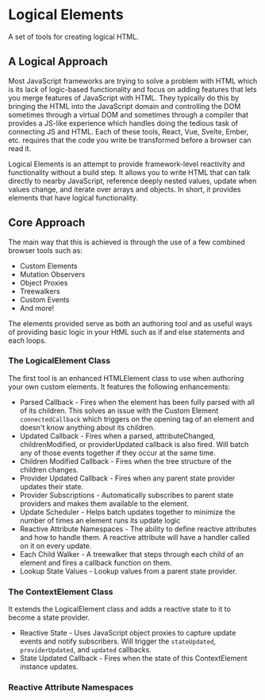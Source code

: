 # Logical Elements

A set of tools for creating logical HTML.

## A Logical Approach

Most JavaScript frameworks are trying to solve a problem with HTML which is its lack of logic-based functionality and focus on adding features that lets you merge features of JavaScript with HTML. They typically do this by bringing the HTML into the JavaScript domain and controlling the DOM sometimes through a virtual DOM and sometimes through a compiler that provides a JS-like experience which handles doing the tedious task of connecting JS and HTML. Each of these tools, React, Vue, Svelte, Ember, etc. requires that the code you write be transformed before a browser can read it.

Logical Elements is an attempt to provide framework-level reactivity and functionality without a build step. It allows you to write HTML that can talk directly to nearby JavaScript, reference deeply nested values, update when values change, and iterate over arrays and objects. In short, it provides elements that have logical functionality.

## Core Approach

The main way that this is achieved is through the use of a few combined browser tools such as:

- Custom Elements
- Mutation Observers
- Object Proxies
- Treewalkers
- Custom Events
- And more!

The elements provided serve as both an authoring tool and as useful ways of providing basic logic in your HtML such as if and else statements and each loops.

### The LogicalElement Class

The first tool is an enhanced HTMLElement class to use when authoring your own custom elements. It features the following enhancements:

- Parsed Callback - Fires when the element has been fully parsed with all of its children. This solves an issue with the Custom Element `connectedCallback` which triggers on the opening tag of an element and doesn't know anything about its children.
- Updated Callback - Fires when a parsed, attributeChanged, childrenModified, or providerUpdated callback is also fired. Will batch any of those events together if they occur at the same time.
- Children Modified Callback - Fires when the tree structure of the children changes.
- Provider Updated Callback - Fires when any parent state provider updates their state.
- Provider Subscriptions - Automatically subscribes to parent state providers and makes them available to the element.
- Update Scheduler - Helps batch updates together to minimize the number of times an element runs its update logic
- Reactive Attribute Namespaces - The ability to define reactive attributes and how to handle them. A reactive attribute will have a handler called on it on every update.
- Each Child Walker - A treewalker that steps through each child of an element and fires a callback function on them.
- Lookup State Values - Lookup values from a parent state provider.

### The ContextElement Class

It extends the LogicalElement class and adds a reactive state to it to become a state provider.

- Reactive State - Uses JavaScript object proxies to capture update events and notify subscribers. Will trigger the `stateUpdated`, `providerUpdated`, and `updated` callbacks.
- State Updated Callback - Fires when the state of this ContextElement instance updates.

### Reactive Attribute Namespaces
